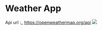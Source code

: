 # Weather App
Api url :_ https://openweathermap.org/api
<img src="[app.PNG](https://github.com/shubrautt/Weather-App/blob/master/app.PNG)">
